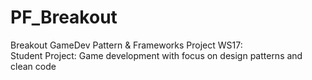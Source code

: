# PF_Breakout
Breakout GameDev  Pattern &amp; Frameworks Project WS17:<br>
Student Project: Game development with focus on design patterns and clean code
